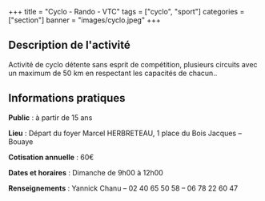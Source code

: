 +++
title = "Cyclo - Rando - VTC"
tags = ["cyclo", "sport"]
categories = ["section"]
banner = "images/cyclo.jpeg"
+++

## Description de l'activité

Activité de cyclo détente sans esprit de compétition, plusieurs circuits avec un maximum de 50 km en respectant les capacités de chacun..

## Informations pratiques

**Public** : à partir de 15 ans

**Lieu** : Départ du foyer Marcel HERBRETEAU, 1 place du Bois Jacques – Bouaye

**Cotisation annuelle** : 60€

**Dates et horaires** : Dimanche de 9h00 à 12h00

**Renseignements** : Yannick Chanu – 02 40 65 50 58 – 06 78 22 60 47
